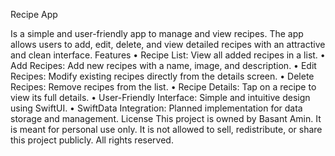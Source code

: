 Recipe App

Is a simple and user-friendly app to manage and view recipes. The app allows users to add, edit, delete, and view detailed recipes with an attractive and clean interface.
Features
	•	Recipe List: View all added recipes in a list.
	•	Add Recipes: Add new recipes with a name, image, and description.
	•	Edit Recipes: Modify existing recipes directly from the details screen.
	•	Delete Recipes: Remove recipes from the list.
	•	Recipe Details: Tap on a recipe to view its full details.
	•	User-Friendly Interface: Simple and intuitive design using SwiftUI.
	•	SwiftData Integration: Planned implementation for data storage and management.
License
This project is owned by Basant Amin. It is meant for personal use only. It is not allowed to sell, redistribute, or share this project publicly. All rights reserved.
